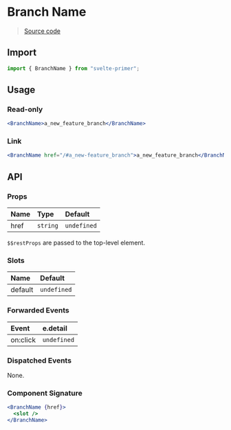 # Branch Name

> [Source code](../src/BranchName.svelte)

## Import

```js
import { BranchName } from "svelte-primer";
```

## Usage

### Read-only

```jsx
<BranchName>a_new_feature_branch</BranchName>
```

### Link

```jsx
<BranchName href="/#a_new-feature_branch">a_new_feature_branch</BranchName>
```

## API

### Props

| Name | Type     | Default     |
| :--- | :------- | :---------- |
| href | `string` | `undefined` |

`$$restProps` are passed to the top-level element.

### Slots

| Name    | Default     |
| :------ | :---------- |
| default | `undefined` |

### Forwarded Events

| Event    | e.detail    |
| :------- | :---------- |
| on:click | `undefined` |

### Dispatched Events

None.

### Component Signature

```jsx
<BranchName {href}>
  <slot />
</BranchName>
```
